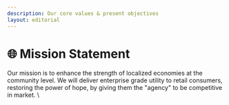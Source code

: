```yaml
---
description: Our core values & present objectives
layout: editorial
---
```


# 🌐  Mission Statement

Our mission is to enhance the strength of localized economies at the community level. We will deliver enterprise grade utility to retail consumers, restoring the power of hope, by giving them the "agency" to be competitive in market. \



